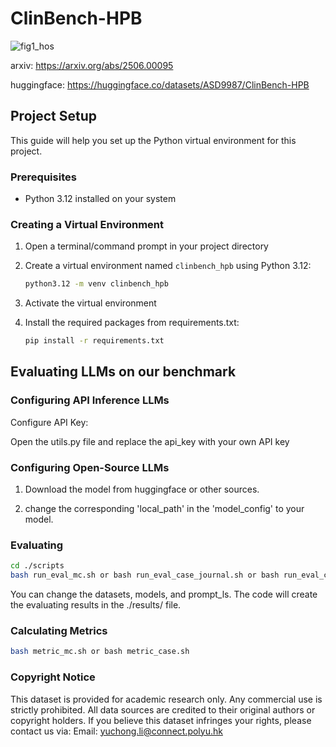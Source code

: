 # ClinBench-HPB

![fig1_hos](https://github.com/user-attachments/assets/3653a0f3-cbfe-4c15-b808-9997b0ef6662)

arxiv: https://arxiv.org/abs/2506.00095

huggingface: https://huggingface.co/datasets/ASD9987/ClinBench-HPB

## Project Setup

This guide will help you set up the Python virtual environment for this project.

### Prerequisites
- Python 3.12 installed on your system

### Creating a Virtual Environment

1. Open a terminal/command prompt in your project directory

2. Create a virtual environment named `clinbench_hpb` using Python 3.12:
   ```bash
   python3.12 -m venv clinbench_hpb
   ```

3. Activate the virtual environment

4. Install the required packages from requirements.txt:
   ```bash
   pip install -r requirements.txt
   ```

## Evaluating LLMs on our benchmark

### Configuring API Inference LLMs

Configure API Key:

Open the utils.py file and replace the api_key with your own API key

### Configuring Open-Source LLMs

1. Download the model from huggingface or other sources.

2. change the corresponding 'local_path' in the 'model_config' to your model.

### Evaluating 

   ```bash
   cd ./scripts
   bash run_eval_mc.sh or bash run_eval_case_journal.sh or bash run_eval_case_web_hospital.sh
   ```

You can change the datasets, models, and prompt_ls. The code will create the evaluating results in the ./results/ file.

### Calculating Metrics

   ```bash
   bash metric_mc.sh or bash metric_case.sh
   ```

### Copyright Notice
This dataset is provided for academic research only. Any commercial use is strictly prohibited. All data sources are credited to their original authors or copyright holders. If you believe this dataset infringes your rights, please contact us via:
Email: yuchong.li@connect.polyu.hk

